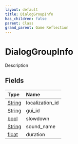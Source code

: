 ```yaml
---
layout: default
title: DialogGroupInfo
has_children: false
parent: Class
grand_parent: Game Reflection
---
```

# DialogGroupInfo
Description 

## Fields
| Type | Name |
|:-------------|:--------------|
| [String](/game-reflection/components/string.md) | localization_id |
| [String](/game-reflection/components/string.md) | gui_id |
| [bool](/game-reflection/components/bool.md) | slowdown |
| [String](/game-reflection/components/string.md) | sound_name |
| [float](/game-reflection/components/float.md) | duration |

